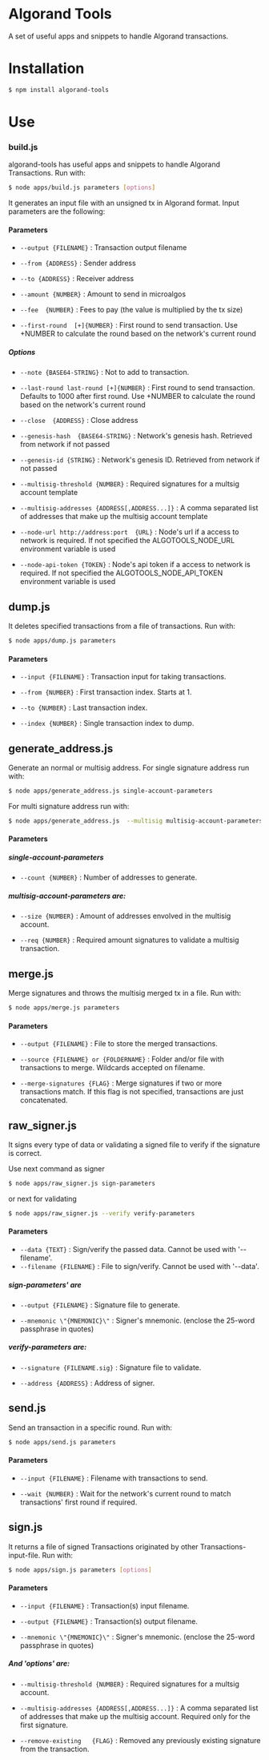 # Algorand Tools
A set of useful apps and snippets to handle Algorand transactions.
# Installation

```sh
$ npm install algorand-tools
```
# Use
### build.js
algorand-tools has useful apps and snippets to handle Algorand Transactions.
Run with:
```sh
$ node apps/build.js parameters [options]
```
It generates an input file with an unsigned tx in Algorand format. Input parameters are the following:

#### Parameters

* `--output {FILENAME}`     : Transaction output filename

* `--from {ADDRESS}`         : Sender address

* `--to {ADDRESS}`          : Receiver address

* `--amount {NUMBER}`         : Amount to send in microalgos

* `--fee  {NUMBER}`            : Fees to pay (the value is multiplied by the tx size)

* `--first-round  [+]{NUMBER}` : First round to send transaction. Use +NUMBER to calculate the round based on the network's current round

##### Options

* `--note {BASE64-STRING}`                     : Not to add to transaction.

* `--last-round last-round [+]{NUMBER}`                    : First round to send transaction. Defaults to 1000 after first round. Use +NUMBER to calculate the round based on the network's current round

* `--close  {ADDRESS}`       : Close address

* `--genesis-hash  {BASE64-STRING}`              : Network's genesis hash. Retrieved from network if not passed

* `--genesis-id {STRING}`                       : Network's genesis ID. Retrieved from network if not passed

* `--multisig-threshold {NUMBER}`               : Required signatures for a multsig account template

* `--multisig-addresses {ADDRESS[,ADDRESS...]}` : A comma separated list of addresses that make up the multisig account template

* `--node-url http://address:port  {URL}`              : Node's url if
a access to network is required. If not specified the ALGOTOOLS_NODE_URL environment variable is used

* `--node-api-token {TOKEN}`                       : Node's api token if a access to network is required. If not specified the ALGOTOOLS_NODE_API_TOKEN environment variable is used

## dump.js 

It deletes specified transactions from a file of transactions.
Run with:
```sh
$ node apps/dump.js parameters
```
#### Parameters

* `--input {FILENAME}` : Transaction input for taking transactions.

* `--from {NUMBER}`     : First transaction index. Starts at 1.

* `--to {NUMBER}`       : Last transaction index.
 
* `--index {NUMBER}`    : Single transaction index to dump.
 
## generate_address.js

Generate an normal or multisig address.
For single signature address run with:
```sh
$ node apps/generate_address.js single-account-parameters
```
For multi signature address run with:
```sh
$ node apps/generate_address.js  --multisig multisig-account-parameters
```
#### Parameters

##### single-account-parameters

* `--count {NUMBER}` : Number of addresses to generate.

##### multisig-account-parameters are:

* `--size {NUMBER}` : Amount of addresses envolved in the multisig account.

* `--req {NUMBER}`  : Required amount signatures to validate a multisig transaction.

## merge.js 
Merge signatures and throws the multisig merged tx in a file.
Run with:
```sh
$ node apps/merge.js parameters
```
#### Parameters

* `--output {FILENAME}`         : File to store the merged transactions.

* `--source {FILENAME} or {FOLDERNAME}` : Folder and/or file with transactions to merge. Wildcards accepted on filename.

* `--merge-signatures {FLAG}`          : Merge signatures if two or more transactions match. If this flag is not specified, transactions are just concatenated.

## raw_signer.js 
It signs every type of data or validating a signed file to verify if the signature is correct.

Use next command as signer
```sh
$ node apps/raw_signer.js sign-parameters
```
or next for validating
```sh
$ node apps/raw_signer.js --verify verify-parameters
```
#### Parameters
* `--data {TEXT}`       : Sign/verify the passed data. Cannot be used with '--filename'.
* `--filename {FILENAME}` : File to sign/verify. Cannot be used with '--data'.
        
##### sign-parameters' are
* `--output {FILENAME}`   : Signature file to generate.

* `--mnemonic \"{MNEMONIC}\"` : Signer's mnemonic. (enclose the 25-word passphrase in quotes)

##### verify-parameters are:

* `--signature {FILENAME.sig}` : Signature file to validate.

* `--address {ADDRESS}`      : Address of signer.

## send.js
Send an transaction in a specific round.
Run with:
```sh
$ node apps/send.js parameters
```
#### Parameters

* `--input {FILENAME}` : Filename with transactions to send.

* `--wait {NUMBER}`              : Wait for the network's current round to match transactions' first round if required.

## sign.js

It returns a file of signed Transactions originated by other Transactions-input-file.
Run with:
```sh
$ node apps/sign.js parameters [options]
```
#### Parameters
* `--input {FILENAME}`     : Transaction(s) input filename.

* `--output {FILENAME}`    : Transaction(s) output filename.

* `--mnemonic \"{MNEMONIC}\"` : Signer's mnemonic. (enclose the 25-word passphrase in quotes)

##### And 'options' are:

* `--multisig-threshold {NUMBER}`               : Required signatures for a multsig account.

* `--multisig-addresses {ADDRESS[,ADDRESS...]}` : A comma separated list of addresses that make up the multisig account. Required only for the first signature.

* `--remove-existing   {FLAG}`                       : Removed any previously existing signature from the transaction.
